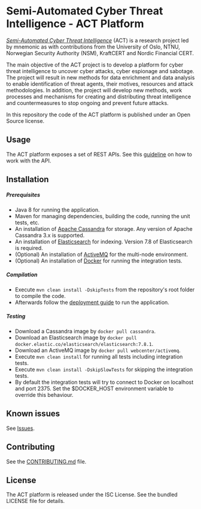 Semi-Automated Cyber Threat Intelligence - ACT Platform
=======================================================

[*Semi-Automated Cyber Threat Intelligence*](https://www.mnemonic.no/research-and-development/semi-automated-cyber-threat-intelligence/) (ACT) is a research project led by mnemonic as with contributions from the University of Oslo, NTNU, Norwegian Security Authority (NSM), KraftCERT and Nordic Financial CERT.

The main objective of the ACT project is to develop a platform for cyber threat intelligence to uncover cyber attacks, cyber espionage and sabotage.
The project will result in new methods for data enrichment and data analysis to enable identification of threat agents, their motives, resources and attack methodologies.
In addition, the project will develop new methods, work processes and mechanisms for creating and distributing threat intelligence and countermeasures to stop ongoing and prevent future attacks.

In this repository the code of the ACT platform is published under an Open Source license.

## Usage

The ACT platform exposes a set of REST APIs. See this [guideline](https://github.com/mnemonic-no/act-platform/wiki/REST-API-Usage-Guideline) on how to work with the API.

## Installation

##### Prerequisites

* Java 8 for running the application.
* Maven for managing dependencies, building the code, running the unit tests, etc.
* An installation of [Apache Cassandra](https://cassandra.apache.org/) for storage. Any version of Apache Cassandra 3.x is supported.
* An installation of [Elasticsearch](https://www.elastic.co/products/elasticsearch) for indexing. Version 7.8 of Elasticsearch is required.
* (Optional) An installation of [ActiveMQ](https://activemq.apache.org/) for the multi-node environment.
* (Optional) An installation of [Docker](https://www.docker.com/) for running the integration tests.

##### Compilation

* Execute `mvn clean install -DskipTests` from the repository's root folder to compile the code.
* Afterwards follow the [deployment guide](https://github.com/mnemonic-no/act-platform/wiki/Architecture-and-Deployment-Guide) to run the application.

##### Testing

* Download a Cassandra image by `docker pull cassandra`.
* Download an Elasticsearch image by `docker pull docker.elastic.co/elasticsearch/elasticsearch:7.8.1`.
* Download an ActiveMQ image by `docker pull webcenter/activemq`.
* Execute `mvn clean install` for running all tests including integration tests.
* Execute `mvn clean install -DskipSlowTests` for skipping the integration tests.
* By default the integration tests will try to connect to Docker on localhost and port 2375. Set the $DOCKER_HOST environment variable to override this behaviour.

## Known issues

See [Issues](https://github.com/mnemonic-no/act-platform/issues).

## Contributing

See the [CONTRIBUTING.md](CONTRIBUTING.md) file.

## License

The ACT platform is released under the ISC License. See the bundled LICENSE file for details.